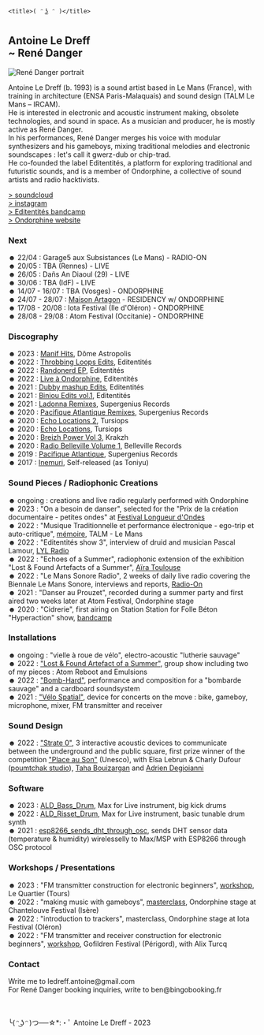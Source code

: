 <!DOCTYPE html>

<html>

<head>
    <link rel="stylesheet" type="text/css" href="styles/monstyle.css" />    
    
    <title>( ᵔ ͜ʖ ᵔ )</title>
</head>

<body>
<h1></h1>
<h2>Antoine Le Dreff<br>~ René Danger</h2>

<img src="/images/RD-small-JulienFabre.jpg" alt="René Danger portrait">
<p>Antoine Le Dreff (b. 1993) is a sound artist based in Le Mans (France), with training in architecture (ENSA Paris-Malaquais) and sound design (TALM Le Mans – IRCAM). <br>
  He is interested in electronic and acoustic instrument making, obsolete technologies, and sound in space. As a musician and producer, he is mostly active as René Danger.<br>
  In his performances, René Danger merges his voice with modular synthesizers and his gameboys, mixing traditional melodies and electronic soundscapes : let's call it gwerz-dub or chip-trad. <br>
  He co-founded the label Editentités, a platform for exploring traditional and futuristic sounds, and is a member of Ondorphine, a collective of sound artists and radio hacktivists.</p>
<p> <a href="https://soundcloud.com/rene-danger" target="_blank" rel="noopener noreferrer">> soundcloud</a> <br>
<a href="https://www.instagram.com/rene_dangerrr/" target="_blank" rel="noopener noreferrer">> instagram</a> <br>
<a href="https://editentites.bandcamp.com/" target="_blank" rel="noopener noreferrer">> Editentités bandcamp</a> <br>
<a href="https://ondorphine.hotglue.me/" target="_blank" rel="noopener noreferrer">> Ondorphine website</a> <br></p>

<h3>Next</h3>
<p>
  ☻ 22/04 : Garage5 aux Subsistances (Le Mans) - RADIO-ON <br>
  ☻ 20/05 : TBA (Rennes) - LIVE <br>
  ☻ 26/05 : Dañs An Diaoul (29) - LIVE <br>
  ☻ 30/06 : TBA (IdF) - LIVE <br>
  ☻ 14/07 - 16/07 : TBA (Vosges) - ONDORPHINE <br>
  ☻ 24/07 - 28/07 : <a href="https://www.instagram.com/p/CqKaQ_Ls-28/" target="_blank" rel="noopener noreferrer">Maison Artagon</a> - RESIDENCY w/ ONDORPHINE <br>
  ☻ 17/08 - 20/08 : Iota Festival (Ile d'Oléron) - ONDORPHINE <br>
  ☻ 28/08 - 29/08 : Atom Festival (Occitanie) - ONDORPHINE <br>
</p>

<h3>Discography</h3>
<p>
    ☻ 2023 : <a href="https://domeastropolis.bandcamp.com/album/manif-hits" target="_blank" rel="noopener noreferrer">Manif Hits</a>, Dôme Astropolis <br>
    ☻ 2022 : <a href="https://editentites.bandcamp.com/album/throbbing-loops-edits" target="_blank" rel="noopener noreferrer">Throbbing Loops Edits</a>, Editentités <br>
    ☻ 2022 : <a href="https://editentites.bandcamp.com/album/randonerd-ep" target="_blank" rel="noopener noreferrer">Randonerd EP</a>, Editentités <br>
    ☻ 2022 : <a href="https://editentites.bandcamp.com/album/live-ondorphine" target="_blank" rel="noopener noreferrer">Live à Ondorphine</a>, Editentités <br>
    ☻ 2021 : <a href="https://editentites.bandcamp.com/album/dubby-mashup-edits" target="_blank" rel="noopener noreferrer">Dubby mashup Edits</a>, Editentités <br>
    ☻ 2021 : <a href="https://editentites.bandcamp.com/album/biniou-edits-vol-1-2" target="_blank" rel="noopener noreferrer">Biniou Edits vol.1</a>, Editentités <br>
    ☻ 2021 : <a href="https://supergenius.bandcamp.com/album/ladonna-remixes" target="_blank" rel="noopener noreferrer">Ladonna Remixes</a>, Supergenius Records <br>
    ☻ 2020 : <a href="https://supergenius.bandcamp.com/album/pacifique-atlantique-remixes" target="_blank" rel="noopener noreferrer">Pacifique Atlantique Remixes</a>, Supergenius Records <br>
    ☻ 2020 : <a href="https://tursiops.bandcamp.com/album/echo-locations-2" target="_blank" rel="noopener noreferrer">Echo Locations 2</a>, Tursiops <br>
    ☻ 2020 : <a href="https://tursiops.bandcamp.com/album/echo-locations" target="_blank" rel="noopener noreferrer">Echo Locations</a>, Tursiops <br>
    ☻ 2020 : <a href="https://krakzh.bandcamp.com/album/breizh-power-vol-3" target="_blank" rel="noopener noreferrer">Breizh Power Vol 3</a>, Krakzh <br>
    ☻ 2020 : <a href="https://bellevillerecords.bandcamp.com/album/radio-belleville-volume-1" target="_blank" rel="noopener noreferrer">Radio Belleville Volume 1</a>, Belleville Records <br>
    ☻ 2019 : <a href="https://supergenius.bandcamp.com/album/pacifique-atlantique" target="_blank" rel="noopener noreferrer">Pacifique Atlantique</a>, Supergenius Records <br>
    ☻ 2017 : <a href="https://toniyu.bandcamp.com/album/inemuri" target="_blank" rel="noopener noreferrer">Inemuri</a>, Self-released (as Toniyu) <br>
</p>

<h3>Sound Pieces / Radiophonic Creations</h3>
<p>
  ☻ ongoing : creations and live radio regularly performed with Ondorphine <br>
  ☻ 2023 : "On a besoin de danser", selected for the "Prix de la création documentaire - petites ondes" at <a href="https://www.longueur-ondes.fr/" target="_blank" rel="noopener noreferrer">Festival Longueur d'Ondes</a> <br>
  ☻ 2022 : "Musique Traditionnelle et performance électronique - ego-trip et auto-critique", <a href="/memoire.html" target="_blank" rel="noopener noreferrer">mémoire</a>, TALM - Le Mans<br> 
  ☻ 2022 : "Editentités show 3", interview of druid and musician Pascal Lamour, <a href="https://lyl.live/show/editentites" target="_blank" rel="noopener noreferrer">LYL Radio</a> <br>
  ☻ 2022 : "Echoes of a Summer", radiophonic extension of the exhibition "Lost & Found Artefacts of a Summer", <a href="https://soundcloud.com/airatoulouse/rene-danger" target="_blank" rel="noopener noreferrer">Aïra Toulouse</a> <br>
  ☻ 2022 : "Le Mans Sonore Radio", 2 weeks of daily live radio covering the Biennale Le Mans Sonore, interviews and reports, <a href="https://radio-on.org/le-mans-sonore-radio/le-mans-sonore-radio-2022/" target="_blank" rel="noopener noreferrer">Radio-On</a> <br>
  ☻ 2021 : "Danser au Prouzet", recorded during a summer party and first aired two weeks later at Atom Festival, Ondorphine stage <br>
  ☻ 2020 : "Cidrerie", first airing on Station Station for Folle Béton "Hyperaction" show, <a href="https://radio-on.org/le-mans-sonore-radio/le-mans-sonore-radio-2022/" target="_blank" rel="noopener noreferrer">bandcamp</a> <br>
</p>

<h3>Installations</h3>
<p>
  ☻ ongoing : "vielle à roue de vélo", electro-acoustic "lutherie sauvage" <br>
  ☻ 2022 : <a href="https://www.instagram.com/p/Cj5Q91hNRnr/" target="_blank" rel="noopener noreferrer">"Lost & Found Artefact of a Summer"</a>, group show including two of my pieces : Atom Reboot and Emulsions <br>
  ☻ 2022 : <a href="https://www.instagram.com/p/Cbrj6k8okWg/" target="_blank" rel="noopener noreferrer">"Bomb-Hard"</a>, performance and composition for a "bombarde sauvage" and a cardboard soundsystem  <br>
  ☻ 2021 : <a href="https://www.instagram.com/p/COADFiIAQww/" target="_blank" rel="noopener noreferrer">"Vélo Spatial"</a>, device for concerts on the move : bike, gameboy, microphone, mixer, FM transmitter and receiver <br>
</p>

<h3>Sound Design</h3>
<p>
  ☻ 2022 : <a href="https://youtu.be/lbyck1UQhH8" target="_blank" rel="noopener noreferrer">"Strate 0"</a>, 3 interactive acoustic devices to communicate between the underground and the public square, first prize winner of the competition <a href="https://www.lasemaineduson.org/palmares-du-concours-place-au-son-habiter-la-place-2022" target="_blank" rel="noopener noreferrer">"Place au Son"</a> (Unesco), with Elsa Lebrun & Charly Dufour (<a href="https://www.instagram.com/poumtchakstudio/" target="_blank" rel="noopener noreferrer">poumtchak studio</a>), <a href="https://www.instagram.com/domestic.soundscapes/" target="_blank" rel="noopener noreferrer">Taha Bouizargan</a> and <a href="https://www.instagram.com/adriendegioanni/" target="_blank" rel="noopener noreferrer">Adrien Degioianni</a><br>
</p>

<h3>Software</h3>
<p>
  ☻ 2023 : <a href="https://github.com/aledreff/ALD_Bass-Drum.amxd" target="_blank" rel="noopener noreferrer">ALD_Bass_Drum</a>, Max for Live instrument, big kick drums <br>
  ☻ 2022 : <a href="https://github.com/aledreff/ALD_Risset-Drum.amxd" target="_blank" rel="noopener noreferrer">ALD_Risset_Drum</a>, Max for Live instrument, basic tunable drum synth <br>
  ☻ 2021 : <a href="https://github.com/aledreff/esp8266_sends_dht_through_osc" target="_blank" rel="noopener noreferrer">esp8266_sends_dht_through_osc</a>, sends DHT sensor data (temperature & humidity) wirelesselly to Max/MSP with ESP8266 through OSC protocol <br>
</p>

<h3>Workshops / Presentations</h3>
<p>
  ☻ 2023 : "FM transmitter construction for electronic beginners", <a href="/images/workshop-lequartier.jpg" target="_self" rel="noopener noreferrer">workshop</a>, Le Quartier (Tours) <br>
  ☻ 2022 : "making music with gameboys", <a href="/images/masterclass-chantelouve-MonaHackel.JPG" target="_self" rel="noopener noreferrer">masterclass</a>, Ondorphine stage at Chantelouve Festival (Isère) <br>
  ☻ 2022 : "introduction to trackers", masterclass, Ondorphine stage at Iota Festival (Oléron) <br>
  ☻ 2022 : "FM transmitter and receiver construction for electronic beginners", <a href="/images/workshop-gofildren.jpg" target="_self" rel="noopener noreferrer">workshop</a>, Gofildren Festival (Périgord), with Alix Turcq <br>
</p>

<h3>Contact</h3>
<p>
  Write me to ledreff.antoine@gmail.com <br>
  For René Danger booking inquiries, write to ben@bingobooking.fr <br>
</p>
<br>
<br>

  <footer>╰( ᵔ ͜ʖ ᵔ )つ──☆*:・ﾟ Antoine Le Dreff - 2023</footer>

  </body>

</html>
